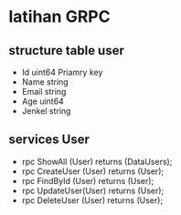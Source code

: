 # latihan GRPC

## structure table user

- Id uint64 Priamry key
- Name string
- Email string
- Age uint64
- Jenkel string

## services User

- rpc ShowAll (User) returns (DataUsers);
- rpc CreateUser (User) returns (User);
- rpc FindById (User) returns (User);
- rpc UpdateUser(User) returns (User);
- rpc DeleteUser (User) returns (User);
